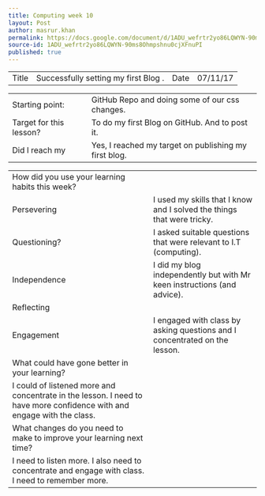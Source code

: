 ```yaml
---
title: Computing week 10
layout: Post
author: masrur.khan
permalink: https://docs.google.com/document/d/1ADU_wefrtr2yo86LQWYN-90ms8Ohmpshnu0cjXFnuPI/edit
source-id: 1ADU_wefrtr2yo86LQWYN-90ms8Ohmpshnu0cjXFnuPI
published: true
---
```

<table>
  <tr>
    <td>Title</td>
    <td>Successfully setting my first Blog .</td>
    <td>Date</td>
    <td>07/11/17</td>
  </tr>
</table>


<table>
  <tr>
    <td>Starting point:</td>
    <td>GitHub Repo and doing some of our css changes.</td>
  </tr>
  <tr>
    <td>Target for this lesson?</td>
    <td>To do my first Blog on GitHub. And to post it.</td>
  </tr>
  <tr>
    <td>Did I reach my </td>
    <td>Yes, I reached my target on publishing my first blog.</td>
  </tr>
</table>


<table>
  <tr>
    <td>How did you use your learning habits this week?</td>
    <td></td>
  </tr>
  <tr>
    <td>Persevering</td>
    <td>I used my skills that I know and I solved the things that were tricky.</td>
  </tr>
  <tr>
    <td>Questioning?</td>
    <td>I asked suitable questions that were relevant to I.T (computing).</td>
  </tr>
  <tr>
    <td>Independence</td>
    <td>I did my blog independently but with Mr keen instructions (and advice).</td>
  </tr>
  <tr>
    <td>Reflecting</td>
    <td></td>
  </tr>
  <tr>
    <td>Engagement</td>
    <td>I engaged with class by asking questions and I concentrated on the lesson.</td>
  </tr>
  <tr>
    <td>What could have gone better in your learning?</td>
    <td></td>
  </tr>
  <tr>
    <td>I could of listened more and concentrate in the lesson. I need to have more confidence with and engage with the class.</td>
    <td></td>
  </tr>
  <tr>
    <td>What changes do you need to make to improve your learning next time?</td>
    <td></td>
  </tr>
  <tr>
    <td>I need to listen more. I also need to concentrate and engage with class. I need to remember more.</td>
    <td></td>
  </tr>
</table>


